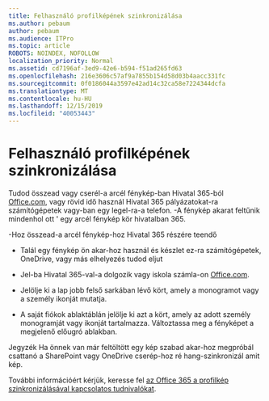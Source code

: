 ```yaml
---
title: Felhasználó profilképének szinkronizálása
ms.author: pebaum
author: pebaum
ms.audience: ITPro
ms.topic: article
ROBOTS: NOINDEX, NOFOLLOW
localization_priority: Normal
ms.assetid: cd7196af-3ed9-42e6-b594-f51ad265fd63
ms.openlocfilehash: 216e3606c57af9a7855b154d58d03b4aacc331fc
ms.sourcegitcommit: 0f0186044a3597e42ad14c32ca58e7224344dcfa
ms.translationtype: MT
ms.contentlocale: hu-HU
ms.lasthandoff: 12/15/2019
ms.locfileid: "40053443"
---
```

# <a name="sync-a-users-profile-picture"></a>Felhasználó profilképének szinkronizálása

Tudod összead vagy cserél-a arcél fénykép-ban Hivatal 365-ból [Office.com](http://www.office.com), vagy rövid idő használ Hivatal 365 pályázatokat-ra számítógépetek vagy-ban egy legel-ra-a telefon. -A fénykép akarat feltűnik mindenhol ott ' egy arcél fénykép kör hivatalban 365.

-Hoz összead-a arcél fénykép-hoz Hivatal 365 részére teendő

- Talál egy fénykép ön akar-hoz használ és készlet ez-ra számítógépetek, OneDrive, vagy más elhelyezés tudod eljut

- Jel-ba Hivatal 365-val-a dolgozik vagy iskola számla-on [Office.com](http://www.office.com).

- Jelölje ki a lap jobb felső sarkában lévő kört, amely a monogramot vagy a személy ikonját mutatja.

- A saját fiókok ablaktáblán jelölje ki azt a kört, amely az adott személy monogramját vagy ikonját tartalmazza. Változtassa meg a fényképet a megjelenő előugró ablakban.

Jegyzék Ha önnek van már feltöltött egy kép szabad akar-hoz megpróbál csattanó a SharePoint vagy OneDrive cserép-hoz ré hang-szinkronizál amit kép.

További információért kérjük, keresse fel [az Office 365 a profilkép szinkronizálásával kapcsolatos tudnivalókat](https://support.office.com/article/information-about-profile-picture-synchronization-in-office-365-20594d76-d054-4af4-a660-401133e3d48a).
